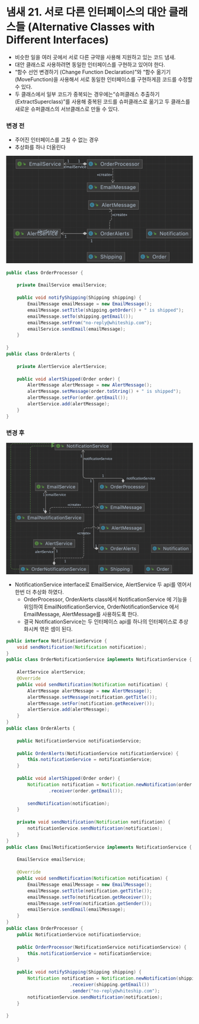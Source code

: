 

# 냄새 21. 서로 다른 인터페이스의 대안 클래스들  (Alternative Classes with Different Interfaces)

- 비슷한 일을 여러 곳에서 서로 다른 규약을 사용해 지원하고 있는 코드 냄새.
- 대안 클래스로 사용하려면 동일한 인터페이스를 구현하고 있어야 한다.
- “함수 선언 변경하기 (Change Function Declaration)”와 “함수 옮기기 (MoveFunction)을 사용해서 서로 동일한 인터페이스를 구현하게끔 코드를 수정할 수 있다.
- 두 클래스에서 일부 코드가 중복되는 경우에는“슈퍼클래스 추출하기 (ExtractSuperclass)”를 사용해 중복된 코드를 슈퍼클래스로 옮기고 두 클래스를 새로운 슈퍼클래스의 서브클래스로 만들 수 있다.

### 변경 전

- 주어진 인터페이스를 고칠 수 없는 경우
- 추상화를 하나 더올린다

![스크린샷 2023-07-27 오후 5.59.50](img/alternative-classes-with-different-interfaces-01.png)



```java
public class OrderProcessor {

    private EmailService emailService;

    public void notifyShipping(Shipping shipping) {
        EmailMessage emailMessage = new EmailMessage();
        emailMessage.setTitle(shipping.getOrder() + " is shipped");
        emailMessage.setTo(shipping.getEmail());
        emailMessage.setFrom("no-reply@whiteship.com");
        emailService.sendEmail(emailMessage);
    }

}
public class OrderAlerts {

    private AlertService alertService;
    
    public void alertShipped(Order order) {
        AlertMessage alertMessage = new AlertMessage();
        alertMessage.setMessage(order.toString() + " is shipped");
        alertMessage.setFor(order.getEmail());
        alertService.add(alertMessage);
    }
}
```

### 변경 후

![스크린샷 2023-07-27 오후 6.00.02](img/alternative-classes-with-different-interfaces-02.png)

- NotificationService interface로 EmailService, AlertService 두 api를 엮어서 한번 더 추상화 하였다.
  - OrderProcessor, OrderAlerts class에서 NotificationService 에 기능을 위임하여 EmailNotificationService, OrderNotificationService 에서 EmailMessage, AlertMessage를 사용하도록 한다.
  - 결국 NotificationService는 두 인터페이스 api를 하나의 인터페이스로 추상화시켜 엮은 셈이 된다.

```java
public interface NotificationService {
    void sendNotification(Notification notification);
}
public class OrderNotificationService implements NotificationService {

    AlertService alertService;
    @Override
    public void sendNotification(Notification notification) {
        AlertMessage alertMessage = new AlertMessage();
        alertMessage.setMessage(notification.getTitle());
        alertMessage.setFor(notification.getReceiver());
        alertService.add(alertMessage);
    }
}
public class OrderAlerts {

    public NotificationService notificationService;

    public OrderAlerts(NotificationService notificationService) {
        this.notificationService = notificationService;
    }

    public void alertShipped(Order order) {
        Notification notification = Notification.newNotification(order.toString() + " is shipped")
                .receiver(order.getEmail());

        sendNotification(notification);
    }

    private void sendNotification(Notification notification) {
        notificationService.sendNotification(notification);
    }
}
public class EmailNotificationService implements NotificationService {

    EmailService emailService;

    @Override
    public void sendNotification(Notification notification) {
        EmailMessage emailMessage = new EmailMessage();
        emailMessage.setTitle(notification.getTitle());
        emailMessage.setTo(notification.getReceiver());
        emailMessage.setFrom(notification.getSender());
        emailService.sendEmail(emailMessage);
    }
}
public class OrderProcessor {
    public NotificationService notificationService;

    public OrderProcessor(NotificationService notificationService) {
        this.notificationService = notificationService;
    }

    public void notifyShipping(Shipping shipping) {
        Notification notification = Notification.newNotification(shipping.getOrder() + " is shipped")
                        .receiver(shipping.getEmail())
                        .sender("no-reply@whiteship.com");
        notificationService.sendNotification(notification);
    }

}
```